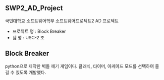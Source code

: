 ## SWP2_AD_Project
국민대학교 소프트웨어학부 소프트웨어프로젝트2 AD 프로젝트  
  
- 프로젝트 명 : Block Breaker
- 팀 명 : USC-2 조

## Block Breaker
python으로 제작한 벽돌 깨기 게임이다.
클래식, 타이머, 아케이드 모드를 선택하여 즐길 수 있도록 개발했다.  
